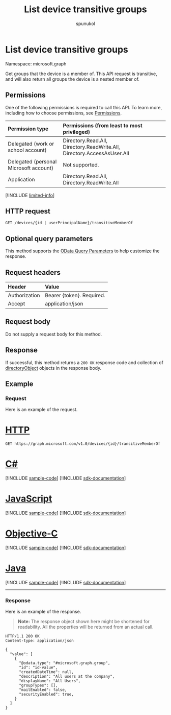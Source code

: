 ﻿---
title: "List device transitive groups"
description: "Get groups that the device is a member of."
author: "spunukol"
ms.prod: "microsoft-identity-platform"
localization_priority: Normal
doc_type: apiPageType
---

# List device transitive groups

Namespace: microsoft.graph

Get groups that the device is a member of. This API request is transitive, and will also return all groups the device is a nested member of.

## Permissions

One of the following permissions is required to call this API. To learn more, including how to choose permissions, see [Permissions](/graph/permissions-reference).

| Permission type                        | Permissions (from least to most privileged)                             |
| :------------------------------------- | :---------------------------------------------------------------------- |
| Delegated (work or school account)     | Directory.Read.All, Directory.ReadWrite.All, Directory.AccessAsUser.All |
| Delegated (personal Microsoft account) | Not supported.                                                          |
| Application                            | Directory.Read.All, Directory.ReadWrite.All                             |

[!INCLUDE [limited-info](../../includes/limited-info.md)]

## HTTP request

<!-- { "blockType": "ignored" } -->

```http
GET /devices/{id | userPrincipalName}/transitiveMemberOf
```

## Optional query parameters

This method supports the [OData Query Parameters](/graph/query_parameters) to help customize the response.

## Request headers

| Header        | Value                     |
| :------------ | :------------------------ |
| Authorization | Bearer {token}. Required. |
| Accept        | application/json          |

## Request body

Do not supply a request body for this method.

## Response

If successful, this method returns a `200 OK` response code and collection of [directoryObject](../resources/directoryobject.md) objects in the response body.

## Example

### Request

Here is an example of the request.

# [HTTP](#tab/http)

<!-- {
  "blockType": "request",
  "name": "get_devices_transitivememberof"
}-->

```msgraph-interactive
GET https://graph.microsoft.com/v1.0/devices/{id}/transitiveMemberOf
```

# [C#](#tab/csharp)

[!INCLUDE [sample-code](../includes/snippets/csharp/get-devices-transitivememberof-csharp-snippets.md)]
[!INCLUDE [sdk-documentation](../includes/snippets/snippets-sdk-documentation-link.md)]

# [JavaScript](#tab/javascript)

[!INCLUDE [sample-code](../includes/snippets/javascript/get-devices-transitivememberof-javascript-snippets.md)]
[!INCLUDE [sdk-documentation](../includes/snippets/snippets-sdk-documentation-link.md)]

# [Objective-C](#tab/objc)

[!INCLUDE [sample-code](../includes/snippets/objc/get-devices-transitivememberof-objc-snippets.md)]
[!INCLUDE [sdk-documentation](../includes/snippets/snippets-sdk-documentation-link.md)]

# [Java](#tab/java)

[!INCLUDE [sample-code](../includes/snippets/java/get-devices-transitivememberof-java-snippets.md)]
[!INCLUDE [sdk-documentation](../includes/snippets/snippets-sdk-documentation-link.md)]

---

### Response

Here is an example of the response. 

>**Note:** The response object shown here might be shortened for readability. All the properties will be returned from an actual call.

<!-- {
  "blockType": "response",
  "truncated": true,
  "@odata.type": "microsoft.graph.directoryObject",
  "isCollection": true
} -->

```http
HTTP/1.1 200 OK
Content-type: application/json

{
  "value": [
    {
      "@odata.type": "#microsoft.graph.group",
      "id": "id-value",
      "createdDateTime": null,
      "description": "All users at the company",
      "displayName": "All Users",
      "groupTypes": [],
      "mailEnabled": false,
      "securityEnabled": true,
    }
  ]
}
```

<!-- uuid: 8fcb5dbc-d5aa-4681-8e31-b001d5168d79
2015-10-25 14:57:30 UTC -->

<!-- {
  "type": "#page.annotation",
  "description": "List devices transitiveMsemberOf",
  "keywords": "",
  "section": "documentation",
  "tocPath": "",
  "suppressions": [
  ]
}-->
